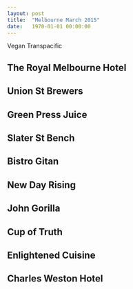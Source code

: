```yaml
---
layout: post
title:  "Melbourne March 2015"
date:   1970-01-01 00:00:00
---
```


Vegan
Transpacific
 
## The Royal Melbourne Hotel

## Union St Brewers

## Green Press Juice

## Slater St Bench

## Bistro Gitan

## New Day Rising

## John Gorilla

## Cup of Truth

## Enlightened Cuisine

## Charles Weston Hotel
